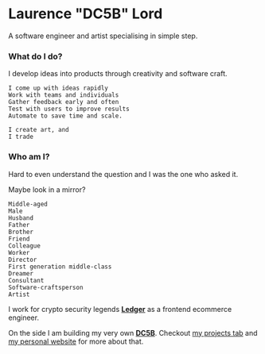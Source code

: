# Laurence "DC5B" Lord

A software engineer and artist specialising in simple step. 

### What do I do?

I develop ideas into products through creativity and software craft.

```
I come up with ideas rapidly
Work with teams and individuals
Gather feedback early and often
Test with users to improve results
Automate to save time and scale.

I create art, and 
I trade
```

### Who am I?

Hard to even understand the question and I was the one who asked it.

Maybe look in a mirror?

```
Middle-aged
Male
Husband
Father
Brother
Friend
Colleague
Worker
Director
First generation middle-class
Dreamer
Consultant
Software-craftsperson
Artist
```

I work for crypto security legends [**Ledger**](https://www.ledger.com/) as a frontend ecommerce engineer.

On the side I am building my very own [**DC5B**](https://www.dc5b.com/). Checkout [my projects tab](https://github.com/LL782?tab=projects) and [my personal website](https://www.laurencelord.co.uk/) for more about that.
